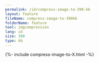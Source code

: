 ```yaml
---
permalink: /id/compress-image-to-399-kb
layout: feature
fileName: compress-image-to-399kb
folderName: feature
tool: imgcompression
lang: id
size: 399
type: kb
---
```


{%- include compress-image-to-X.html -%}

